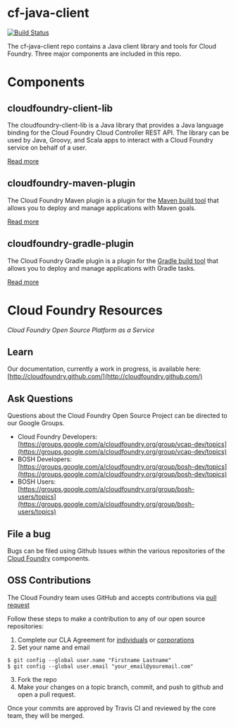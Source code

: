 cf-java-client
================

[![Build Status](https://travis-ci.org/cloudfoundry/cf-java-client.png)](https://travis-ci.org/cloudfoundry/cf-java-client)

The cf-java-client repo contains a Java client library and tools for Cloud Foundry. Three major components are included
in this repo.

# Components

## cloudfoundry-client-lib

The cloudfoundry-client-lib is a Java library that provides a Java language binding for the Cloud Foundry Cloud Controller REST API.
The library can be used by Java, Groovy, and Scala apps to interact with a Cloud Foundry service on behalf of a user.

[Read more](http://docs.cloudfoundry.org/devguide/deploy-apps/java-client.html)

## cloudfoundry-maven-plugin

The Cloud Foundry Maven plugin is a plugin for the [Maven build tool](http://maven.apache.org/) that allows you to deploy and manage applications with Maven goals.

[Read more](./cloudfoundry-maven-plugin)

## cloudfoundry-gradle-plugin

The Cloud Foundry Gradle plugin is a plugin for the [Gradle build tool](http://www.gradle.org/) that allows you to deploy and manage applications with Gradle tasks.

[Read more](./cloudfoundry-gradle-plugin)

# Cloud Foundry Resources

_Cloud Foundry Open Source Platform as a Service_

## Learn

Our documentation, currently a work in progress, is available here: [http://cloudfoundry.github.com/](http://cloudfoundry.github.com/)

## Ask Questions

Questions about the Cloud Foundry Open Source Project can be directed to our Google Groups.

* Cloud Foundry Developers: [https://groups.google.com/a/cloudfoundry.org/group/vcap-dev/topics](https://groups.google.com/a/cloudfoundry.org/group/vcap-dev/topics)
* BOSH Developers: [https://groups.google.com/a/cloudfoundry.org/group/bosh-dev/topics](https://groups.google.com/a/cloudfoundry.org/group/bosh-dev/topics)
* BOSH Users:[https://groups.google.com/a/cloudfoundry.org/group/bosh-users/topics](https://groups.google.com/a/cloudfoundry.org/group/bosh-users/topics)

## File a bug

Bugs can be filed using Github Issues within the various repositories of the [Cloud Foundry](http://github.com/cloudfoundry) components.

## OSS Contributions

The Cloud Foundry team uses GitHub and accepts contributions via [pull request](https://help.github.com/articles/using-pull-requests)

Follow these steps to make a contribution to any of our open source repositories:

1. Complete our CLA Agreement for [individuals](http://www.cloudfoundry.org/individualcontribution.pdf) or [corporations](http://www.cloudfoundry.org/corpcontribution.pdf)
2. Set your name and email

```
$ git config --global user.name "Firstname Lastname"
$ git config --global user.email "your_email@youremail.com"
```

3. Fork the repo
4. Make your changes on a topic branch, commit, and push to github and open a pull request.

Once your commits are approved by Travis CI and reviewed by the core team, they will be merged.
